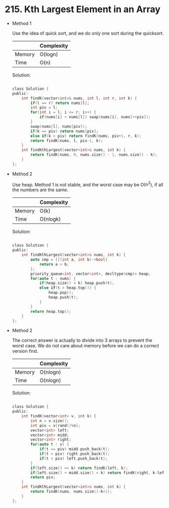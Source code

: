 # 215. Kth Largest Element in an Array
- Method 1

    Use the idea of quick sort, and we do only one sort during the quicksort.

    | |   Complexity  |
    | ----------- | ----------- | 
    |  Memory     | O(logn) | 
    |      Time       |  O(n) | 


    Solution:

    ``` h

    class Solution {
    public:
        int findK(vector<int>& nums, int l, int r, int k) {
            if(l == r) return nums[l];
            int piv = l;
            for(int i = l; i <= r; i++) {
                if(nums[i] < nums[l]) swap(nums[i], nums[++piv]);
            }
            swap(nums[l], nums[piv]);
            if(k == piv) return nums[piv];
            else if(k > piv) return findK(nums, piv+1, r, k);
            return findK(nums, l, piv-1, k);
        }
        int findKthLargest(vector<int>& nums, int k) {
            return findK(nums, 0, nums.size() - 1, nums.size() - k);
        }
    };

    ```

- Method 2

    Use heap. Method 1 is not stable, and the worst case may be O($n^2$), if all the numbers are the same.

    | |   Complexity  |
    | ----------- | ----------- | 
    |  Memory     | O(k) | 
    |      Time       |  O(nlogk) | 


    Solution:

    ``` h

    class Solution {
    public:
        int findKthLargest(vector<int>& nums, int k) {
            auto cmp = [](int a, int b)->bool{
                return a > b;
            };
            priority_queue<int, vector<int>, decltype(cmp)> heap;
            for(auto t : nums) {
                if(heap.size() < k) heap.push(t);
                else if(t > heap.top()) {
                    heap.pop();
                    heap.push(t);
                }
            }
            return heap.top();
        }
    };

    ```

- Method 2
    
    The correct answer is actually to divide into 3 arrays to prevent the worst case. We do not care about memory before we can do a correct version first.

    | |   Complexity  |
    | ----------- | ----------- | 
    |  Memory     | O(nlogn) | 
    |      Time       |  O(nlogn) | 


    Solution:

    ``` h

    class Solution {
    public:
        int findK(vector<int> v, int k) {
            int n = v.size();
            int piv = v[rand()%n];
            vector<int> left;
            vector<int> midd;
            vector<int> right;
            for(auto t : v) {
                if(t == piv) midd.push_back(t);
                if(t > piv) right.push_back(t);
                if(t < piv) left.push_back(t);
            }
            if(left.size() >= k) return findK(left, k);
            if(left.size() + midd.size() < k) return findK(right, k-left.size()-midd.size());
            return piv;
        }
        int findKthLargest(vector<int>& nums, int k) {
            return findK(nums, nums.size()-k+1);
        }
    };
    ```



<br> 
